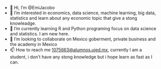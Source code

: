 - 👋 Hi, I’m @EmiJacobo
- 👀 I’m interested in economics, data science, machine learning, big data, statistics and learn about any economic topic that give a stong knowleadge.
- 🌱 I’m currently learning R and Python programing focus on data science and statistics. I am new here.
- 💞️ I’m looking to collaborate on Mexico goberment, private business and the academy in Mexico
- 📫 How to reach me 1075663@alumnos.ujed.mx, currently I am a student, i don't have any stong knowledge but i hope learn as fast as I can.
